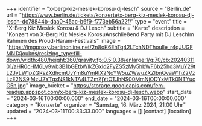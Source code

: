 +++
identifier = "x-berg-kiz-meslek-korosu-dj-lesch"
source = "Berlin.de"
url = "https://www.berlin.de/tickets/konzerte/x-berg-kiz-meslek-korosu-dj-lesch-dc78844b-daa0-45ac-b6f9-f773eb56a22f/"
type = "event"
title = "X-Berg Kiz Meslek Korosu & DJ Lesch"
subtitle = "Karte"
description = "Konzert von X-Berg Kiz Meslek KorosuAnschließend Party mit DJ LeschIm Rahmen des Proud-Haram-Festivals"
image = "https://imgproxy.berlinonline.net/2n8oK6EhTq42LTchNDThoulle_r4qJUGFMN1Xjoukns/resizing_type:fill-down/width:480/height:360/gravity:fp:0.5:0.38/enlarge:1/q:70/cb:2024031101/aHR0cHM6Ly9wb3B1bGEtbWlkZGxld2FyZS5zMy5hbWF6b25hd3MuY29tL2JvLW1pZGRsZXdhcmUvYm8uYmRlX2NoYW5uZWwuZXZlbnQvaW1hZ2VzLzE2NS9jMzU2YTgxNS1kNTA4LTZmZjYtOTJhNS00MmNjODYxMTk0NTYucG5n.jpg"
image_bucket = "https://storage.googleapis.com/fem-readup.appspot.com/x-berg-kiz-meslek-korosu-dj-lesch.webp"
start_date = "2024-03-16T00:00:00.000"
end_date = "2024-03-16T00:00:00.000"
category = "Konzerte"
organizer = "Samstag, 16. März 2024, 21:00 Uhr"
updated = "2024-03-11T00:33:33.000"
languages = []
[contact]
[location]
+++